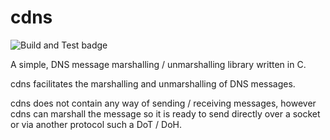 # cdns

![Build and Test badge](https://github.com/adamdb5/cdns/actions/workflows/build_and_test.yaml/badge.svg)

A simple, DNS message marshalling / unmarshalling library written in C.

cdns facilitates the marshalling and unmarshalling of DNS messages. 

cdns does not contain any way of sending / receiving messages, however cdns can marshall the message so it is ready to send directly over a socket or via another protocol such a DoT / DoH.

